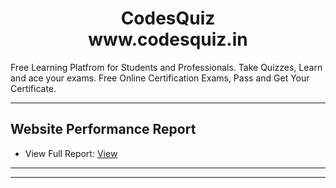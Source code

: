 
<h1 align="center"> CodesQuiz <br>www.codesquiz.in</h1>



Free Learning Platfrom for Students and Professionals. Take Quizzes, Learn and ace your exams.  Free Online Certification Exams, Pass and Get Your Certificate.

----
Website Performance Report
---
- View Full Report: <a href="https://mramankapoor.github.io/CodesQuiz/GTmetrix-report-codesquiz.in-20220423T232453-Cah4JWiE.pdf"> View</a>
__________________
<div align="center">
</div>

----


<div align="center">
</div>
